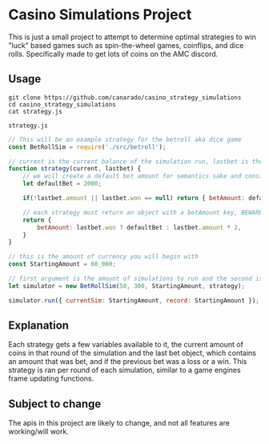 # Casino Simulations Project
This is just a small project to attempt to determine optimal strategies to win "luck" based games such as spin-the-wheel games, coinflips, and dice rolls. Specifically made to get lots of coins on the AMC discord.

## Usage
```
git clone https://github.com/canarado/casino_strategy_simulations
cd casino_strategy_simulations
cat strategy.js
```

`strategy.js`
```javascript
// This will be an example strategy for the betroll aka dice game
const BetRollSim = require('./src/betroll');

// current is the current balance of the simulation run, lastbet is the last bet object which has the bet's amount and if the bet was won or not
function strategy(current, lastbet) {
    // we will create a default bet amount for semantics sake and consistency
    let defaultBet = 2000;

    if(!lastbet.amount || lastbet.won == null) return { betAmount: defaultBet };

    // each strategy must return an object with a betAmount key, BEWARE: if you try to bet more than the current amount of currency available to you, the sim will assume you have lost and skip to the next simulation iteration
    return {
        betAmount: lastbet.won ? defaultBet : lastbet.amount * 2,
    }
}

// this is the amount of currency you will begin with
const StartingAmount = 60_000;

// first argument is the amount of simulations to run and the second is the amount of rounds per simulation
let simulator = new BetRollSim(50, 300, StartingAmount, strategy);

simulator.run({ currentSim: StartingAmount, record: StartingAmount });
```
## Explanation
Each strategy gets a few variables available to it, the current amount of coins in that round of the simulation and the last bet object, which contains an amount that was bet, and if the previous bet was a loss or a win. This strategy is ran per round of each simulation, similar to a game engines frame updating functions.

## Subject to change
The apis in this project are likely to change, and not all features are working/will work.
